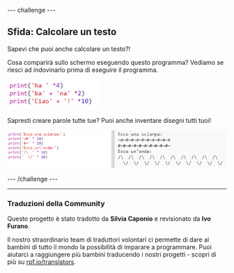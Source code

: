 --- challenge ---

## Sfida: Calcolare un testo

Sapevi che puoi anche calcolare un testo?!

Cosa comparirà sullo schermo eseguendo questo programma? Vediamo se riesci ad indovinarlo prima di eseguire il programma.

![screenshot](images/me-text-calc.png)

Sapresti creare parole tutte tue? Puoi anche inventare disegni tutti tuoi!

![screenshot](images/me-patterns.png)

--- /challenge ---
***
### Traduzioni della Community 

Questo progetto è stato tradotto da **Silvia Caponio** e revisionato da **Ivo Furano**. 

Il nostro straordinario team di traduttori volontari ci permette di dare ai bambini di tutto il mondo la possibilità di imparare a programmare. Puoi aiutarci a raggiungere più bambini traducendo i nostri progetti - scopri di più su [rpf.io/translators](https://rpf.io/translators).
